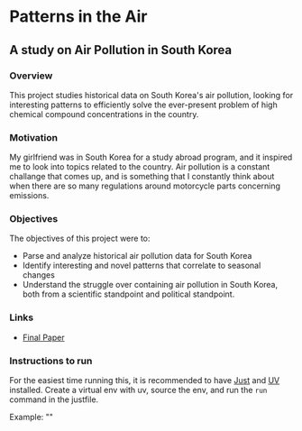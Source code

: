 # Patterns in the Air
## A study on Air Pollution in South Korea

### Overview

This project studies historical data on South Korea's air pollution, 
looking for interesting patterns to efficiently solve the ever-present problem of high chemical compound concentrations in the country.

###  Motivation

My girlfriend was in South Korea for a study abroad program, and it inspired me to look into topics related to the country. 
Air pollution is a constant challange that comes up, and is something that I constantly think about when there are so many regulations 
around motorcycle parts concerning emissions.

### Objectives 

The objectives of this project were to: 
- Parse and analyze historical air pollution data for South Korea
- Identify interesting and novel patterns that correlate to seasonal changes
- Understand the struggle over containing air pollution in South Korea, both from a scientific standpoint and political standpoint.

### Links

- [Final Paper](https://github.com/brendisurfs/air-pollution-study-in-south-korea/blob/main/main.pdf)

### Instructions to run

For the easiest time running this, it is recommended to have [Just](https://github.com/casey/just) and [UV](https://docs.astral.sh/uv/) installed.
Create a virtual env with uv, source the env, and run the `run` command in the justfile.

Example: ""

